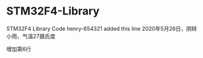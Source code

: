 ﻿# STM32F4-Library
STM32F4  Library Code
henry-654321 added this line
2020年5月26日，阴转小雨，气温27摄氏度

增加第6行
